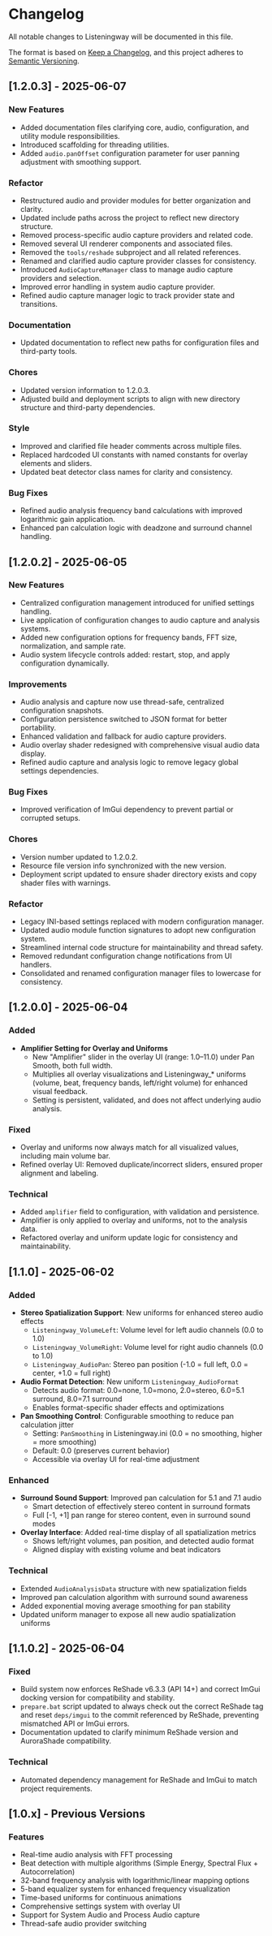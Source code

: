 # Changelog

All notable changes to Listeningway will be documented in this file.

The format is based on [Keep a Changelog](https://keepachangelog.com/en/1.0.0/),
and this project adheres to [Semantic Versioning](https://semver.org/spec/v2.0.0.html).

## [1.2.0.3] - 2025-06-07

### New Features
- Added documentation files clarifying core, audio, configuration, and utility module responsibilities.
- Introduced scaffolding for threading utilities.
- Added `audio.panOffset` configuration parameter for user panning adjustment with smoothing support.

### Refactor
- Restructured audio and provider modules for better organization and clarity.
- Updated include paths across the project to reflect new directory structure.
- Removed process-specific audio capture providers and related code.
- Removed several UI renderer components and associated files.
- Removed the `tools/reshade` subproject and all related references.
- Renamed and clarified audio capture provider classes for consistency.
- Introduced `AudioCaptureManager` class to manage audio capture providers and selection.
- Improved error handling in system audio capture provider.
- Refined audio capture manager logic to track provider state and transitions.

### Documentation
- Updated documentation to reflect new paths for configuration files and third-party tools.

### Chores
- Updated version information to 1.2.0.3.
- Adjusted build and deployment scripts to align with new directory structure and third-party dependencies.

### Style
- Improved and clarified file header comments across multiple files.
- Replaced hardcoded UI constants with named constants for overlay elements and sliders.
- Updated beat detector class names for clarity and consistency.

### Bug Fixes
- Refined audio analysis frequency band calculations with improved logarithmic gain application.
- Enhanced pan calculation logic with deadzone and surround channel handling.

## [1.2.0.2] - 2025-06-05

### New Features
- Centralized configuration management introduced for unified settings handling.
- Live application of configuration changes to audio capture and analysis systems.
- Added new configuration options for frequency bands, FFT size, normalization, and sample rate.
- Audio system lifecycle controls added: restart, stop, and apply configuration dynamically.

### Improvements
- Audio analysis and capture now use thread-safe, centralized configuration snapshots.
- Configuration persistence switched to JSON format for better portability.
- Enhanced validation and fallback for audio capture providers.
- Audio overlay shader redesigned with comprehensive visual audio data display.
- Refined audio capture and analysis logic to remove legacy global settings dependencies.

### Bug Fixes
- Improved verification of ImGui dependency to prevent partial or corrupted setups.

### Chores
- Version number updated to 1.2.0.2.
- Resource file version info synchronized with the new version.
- Deployment script updated to ensure shader directory exists and copy shader files with warnings.

### Refactor
- Legacy INI-based settings replaced with modern configuration manager.
- Updated audio module function signatures to adopt new configuration system.
- Streamlined internal code structure for maintainability and thread safety.
- Removed redundant configuration change notifications from UI handlers.
- Consolidated and renamed configuration manager files to lowercase for consistency.

## [1.2.0.0] - 2025-06-04

### Added
- **Amplifier Setting for Overlay and Uniforms**
  - New "Amplifier" slider in the overlay UI (range: 1.0–11.0) under Pan Smooth, both full width.
  - Multiplies all overlay visualizations and Listeningway_* uniforms (volume, beat, frequency bands, left/right volume) for enhanced visual feedback.
  - Setting is persistent, validated, and does not affect underlying audio analysis.

### Fixed
- Overlay and uniforms now always match for all visualized values, including main volume bar.
- Refined overlay UI: Removed duplicate/incorrect sliders, ensured proper alignment and labeling.

### Technical
- Added `amplifier` field to configuration, with validation and persistence.
- Amplifier is only applied to overlay and uniforms, not to the analysis data.
- Refactored overlay and uniform update logic for consistency and maintainability.

## [1.1.0] - 2025-06-02

### Added
- **Stereo Spatialization Support**: New uniforms for enhanced stereo audio effects
  - `Listeningway_VolumeLeft`: Volume level for left audio channels (0.0 to 1.0)
  - `Listeningway_VolumeRight`: Volume level for right audio channels (0.0 to 1.0)  
  - `Listeningway_AudioPan`: Stereo pan position (-1.0 = full left, 0.0 = center, +1.0 = full right)
- **Audio Format Detection**: New uniform `Listeningway_AudioFormat` 
  - Detects audio format: 0.0=none, 1.0=mono, 2.0=stereo, 6.0=5.1 surround, 8.0=7.1 surround
  - Enables format-specific shader effects and optimizations
- **Pan Smoothing Control**: Configurable smoothing to reduce pan calculation jitter
  - Setting: `PanSmoothing` in Listeningway.ini (0.0 = no smoothing, higher = more smoothing)
  - Default: 0.0 (preserves current behavior)
  - Accessible via overlay UI for real-time adjustment

### Enhanced
- **Surround Sound Support**: Improved pan calculation for 5.1 and 7.1 audio
  - Smart detection of effectively stereo content in surround formats
  - Full [-1, +1] pan range for stereo content, even in surround sound modes
- **Overlay Interface**: Added real-time display of all spatialization metrics
  - Shows left/right volumes, pan position, and detected audio format
  - Aligned display with existing volume and beat indicators

### Technical
- Extended `AudioAnalysisData` structure with new spatialization fields
- Improved pan calculation algorithm with surround sound awareness
- Added exponential moving average smoothing for pan stability
- Updated uniform manager to expose all new audio spatialization uniforms

## [1.1.0.2] - 2025-06-04

### Fixed
- Build system now enforces ReShade v6.3.3 (API 14+) and correct ImGui docking version for compatibility and stability.
- `prepare.bat` script updated to always check out the correct ReShade tag and reset `deps/imgui` to the commit referenced by ReShade, preventing mismatched API or ImGui errors.
- Documentation updated to clarify minimum ReShade version and AuroraShade compatibility.

### Technical
- Automated dependency management for ReShade and ImGui to match project requirements.

## [1.0.x] - Previous Versions

### Features
- Real-time audio analysis with FFT processing
- Beat detection with multiple algorithms (Simple Energy, Spectral Flux + Autocorrelation)
- 32-band frequency analysis with logarithmic/linear mapping options
- 5-band equalizer system for enhanced frequency visualization
- Time-based uniforms for continuous animations
- Comprehensive settings system with overlay UI
- Support for System Audio and Process Audio capture
- Thread-safe audio provider switching
